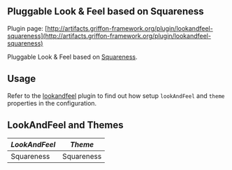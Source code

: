
Pluggable Look & Feel based on Squareness
-----------------------------------------

Plugin page: [http://artifacts.griffon-framework.org/plugin/lookandfeel-squareness](http://artifacts.griffon-framework.org/plugin/lookandfeel-squareness)


Pluggable Look & Feel based on [Squareness][1].

Usage
-----

Refer to the [lookandfeel][2] plugin to find out how setup `lookAndFeel` and `theme` properties in the configuration.

LookAndFeel and Themes
----------------------
| *LookAndFeel* | *Theme*     |
| ------------- | ----------- |
| Squareness    | Squareness  |

[1]: http://squareness.beeger.net/
[2]: /plugin/lookandfeel

